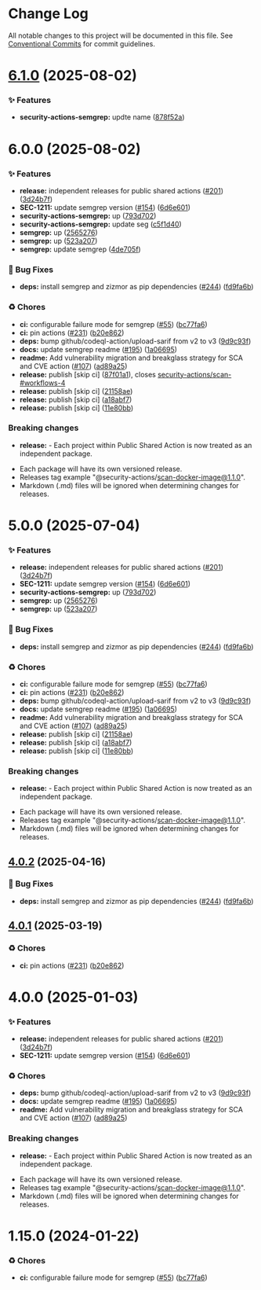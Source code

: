 # Change Log

All notable changes to this project will be documented in this file.
See [Conventional Commits](https://conventionalcommits.org) for commit guidelines.

# [6.1.0](https://github.com/Kong/public-shared-actions/compare/security-actions-semgrep@6.0.0...security-actions-semgrep@6.1.0) (2025-08-02)


### ✨ Features

* **security-actions-semgrep:** updte name ([878f52a](https://github.com/Kong/public-shared-actions/commit/878f52a98036b1ddd327665e52bfb824e40a773a))





# 6.0.0 (2025-08-02)


### ✨ Features

* **release:** independent releases for public shared actions ([#201](https://github.com/Kong/public-shared-actions/issues/201)) ([3d24b7f](https://github.com/Kong/public-shared-actions/commit/3d24b7f70c912df037063a571e59e789f4e49fc2))
* **SEC-1211:** update semgrep version ([#154](https://github.com/Kong/public-shared-actions/issues/154)) ([6d6e601](https://github.com/Kong/public-shared-actions/commit/6d6e6019a116933a92b20091e597eaf835104714))
* **security-actions-semgrep:** up ([793d702](https://github.com/Kong/public-shared-actions/commit/793d702f29057710c7d3e819f1b9d7ca792b7834))
* **security-actions-semgrep:** update seg ([c5f1d40](https://github.com/Kong/public-shared-actions/commit/c5f1d40994f167f5e99b128da248759d17f4e81c))
* **semgrep:** up ([2565276](https://github.com/Kong/public-shared-actions/commit/2565276b9dae12bab35dd2e49e74cffe3b016b18))
* **semgrep:** up ([523a207](https://github.com/Kong/public-shared-actions/commit/523a2075c20b071c18ec32146967e8b254a939de))
* **semgrep:** update semgrep ([4de705f](https://github.com/Kong/public-shared-actions/commit/4de705f17601d621c0e1eefa6b02e79f0503e352))


### 🐛 Bug Fixes

* **deps:** install semgrep and zizmor as pip dependencies ([#244](https://github.com/Kong/public-shared-actions/issues/244)) ([fd9fa6b](https://github.com/Kong/public-shared-actions/commit/fd9fa6bd82468e01d8ee93de2e4c2c31c4d48bbd))


### ♻️ Chores

* **ci:** configurable failure mode for semgrep ([#55](https://github.com/Kong/public-shared-actions/issues/55)) ([bc77fa6](https://github.com/Kong/public-shared-actions/commit/bc77fa65f43dfb6b3ef0b9d258c02faf5892aab1))
* **ci:** pin actions ([#231](https://github.com/Kong/public-shared-actions/issues/231)) ([b20e862](https://github.com/Kong/public-shared-actions/commit/b20e862374458b5a3be19d2934de79e0529e0c88))
* **deps:** bump github/codeql-action/upload-sarif from v2 to v3 ([9d9c93f](https://github.com/Kong/public-shared-actions/commit/9d9c93f3941969daff746687035bf8157514a300))
* **docs:** update semgrep readme ([#195](https://github.com/Kong/public-shared-actions/issues/195)) ([1a06695](https://github.com/Kong/public-shared-actions/commit/1a06695f203736707ff37957b7174d17402ed5ea))
* **readme:** Add vulnerability migration and breakglass strategy for SCA and CVE action ([#107](https://github.com/Kong/public-shared-actions/issues/107)) ([ad89a25](https://github.com/Kong/public-shared-actions/commit/ad89a255ff44a03377215b8bccbfdc17c8c7fb46))
* **release:** publish [skip ci] ([87f01a1](https://github.com/Kong/public-shared-actions/commit/87f01a1c964bdc73f77dc97e6254b21dadf1adad)), closes [security-actions/scan-#workflows-4](https://github.com/security-actions/scan-/issues/workflows-4)
* **release:** publish [skip ci] ([21158ae](https://github.com/Kong/public-shared-actions/commit/21158ae3c9c2fdcb72c3fcedaf552e3f6007f05d))
* **release:** publish [skip ci] ([a18abf7](https://github.com/Kong/public-shared-actions/commit/a18abf762d6e2444bcbfd20de70451ea1e3bc1b1))
* **release:** publish [skip ci] ([11e80bb](https://github.com/Kong/public-shared-actions/commit/11e80bb231ae182696a52f7ec7b0b9fae53303bf))


### Breaking changes

* **release:** - Each project within Public Shared Action is now treated as an independent package.
- Each package will have its own versioned release.
- Releases tag example "@security-actions/scan-docker-image@1.1.0".
- Markdown (.md) files will be ignored when determining changes for releases.





# 5.0.0 (2025-07-04)


### ✨ Features

* **release:** independent releases for public shared actions ([#201](https://github.com/Kong/public-shared-actions/issues/201)) ([3d24b7f](https://github.com/Kong/public-shared-actions/commit/3d24b7f70c912df037063a571e59e789f4e49fc2))
* **SEC-1211:** update semgrep version ([#154](https://github.com/Kong/public-shared-actions/issues/154)) ([6d6e601](https://github.com/Kong/public-shared-actions/commit/6d6e6019a116933a92b20091e597eaf835104714))
* **security-actions-semgrep:** up ([793d702](https://github.com/Kong/public-shared-actions/commit/793d702f29057710c7d3e819f1b9d7ca792b7834))
* **semgrep:** up ([2565276](https://github.com/Kong/public-shared-actions/commit/2565276b9dae12bab35dd2e49e74cffe3b016b18))
* **semgrep:** up ([523a207](https://github.com/Kong/public-shared-actions/commit/523a2075c20b071c18ec32146967e8b254a939de))


### 🐛 Bug Fixes

* **deps:** install semgrep and zizmor as pip dependencies ([#244](https://github.com/Kong/public-shared-actions/issues/244)) ([fd9fa6b](https://github.com/Kong/public-shared-actions/commit/fd9fa6bd82468e01d8ee93de2e4c2c31c4d48bbd))


### ♻️ Chores

* **ci:** configurable failure mode for semgrep ([#55](https://github.com/Kong/public-shared-actions/issues/55)) ([bc77fa6](https://github.com/Kong/public-shared-actions/commit/bc77fa65f43dfb6b3ef0b9d258c02faf5892aab1))
* **ci:** pin actions ([#231](https://github.com/Kong/public-shared-actions/issues/231)) ([b20e862](https://github.com/Kong/public-shared-actions/commit/b20e862374458b5a3be19d2934de79e0529e0c88))
* **deps:** bump github/codeql-action/upload-sarif from v2 to v3 ([9d9c93f](https://github.com/Kong/public-shared-actions/commit/9d9c93f3941969daff746687035bf8157514a300))
* **docs:** update semgrep readme ([#195](https://github.com/Kong/public-shared-actions/issues/195)) ([1a06695](https://github.com/Kong/public-shared-actions/commit/1a06695f203736707ff37957b7174d17402ed5ea))
* **readme:** Add vulnerability migration and breakglass strategy for SCA and CVE action ([#107](https://github.com/Kong/public-shared-actions/issues/107)) ([ad89a25](https://github.com/Kong/public-shared-actions/commit/ad89a255ff44a03377215b8bccbfdc17c8c7fb46))
* **release:** publish [skip ci] ([21158ae](https://github.com/Kong/public-shared-actions/commit/21158ae3c9c2fdcb72c3fcedaf552e3f6007f05d))
* **release:** publish [skip ci] ([a18abf7](https://github.com/Kong/public-shared-actions/commit/a18abf762d6e2444bcbfd20de70451ea1e3bc1b1))
* **release:** publish [skip ci] ([11e80bb](https://github.com/Kong/public-shared-actions/commit/11e80bb231ae182696a52f7ec7b0b9fae53303bf))


### Breaking changes

* **release:** - Each project within Public Shared Action is now treated as an independent package.
- Each package will have its own versioned release.
- Releases tag example "@security-actions/scan-docker-image@1.1.0".
- Markdown (.md) files will be ignored when determining changes for releases.





## [4.0.2](https://github.com/Kong/public-shared-actions/compare/@security-actions/semgrep@4.0.1...@security-actions/semgrep@4.0.2) (2025-04-16)


### 🐛 Bug Fixes

* **deps:** install semgrep and zizmor as pip dependencies ([#244](https://github.com/Kong/public-shared-actions/issues/244)) ([fd9fa6b](https://github.com/Kong/public-shared-actions/commit/fd9fa6bd82468e01d8ee93de2e4c2c31c4d48bbd))





## [4.0.1](https://github.com/Kong/public-shared-actions/compare/@security-actions/semgrep@4.0.0...@security-actions/semgrep@4.0.1) (2025-03-19)


### ♻️ Chores

* **ci:** pin actions ([#231](https://github.com/Kong/public-shared-actions/issues/231)) ([b20e862](https://github.com/Kong/public-shared-actions/commit/b20e862374458b5a3be19d2934de79e0529e0c88))





# 4.0.0 (2025-01-03)


### ✨ Features

* **release:** independent releases for public shared actions ([#201](https://github.com/Kong/public-shared-actions/issues/201)) ([3d24b7f](https://github.com/Kong/public-shared-actions/commit/3d24b7f70c912df037063a571e59e789f4e49fc2))
* **SEC-1211:** update semgrep version ([#154](https://github.com/Kong/public-shared-actions/issues/154)) ([6d6e601](https://github.com/Kong/public-shared-actions/commit/6d6e6019a116933a92b20091e597eaf835104714))


### ♻️ Chores

* **deps:** bump github/codeql-action/upload-sarif from v2 to v3 ([9d9c93f](https://github.com/Kong/public-shared-actions/commit/9d9c93f3941969daff746687035bf8157514a300))
* **docs:** update semgrep readme ([#195](https://github.com/Kong/public-shared-actions/issues/195)) ([1a06695](https://github.com/Kong/public-shared-actions/commit/1a06695f203736707ff37957b7174d17402ed5ea))
* **readme:** Add vulnerability migration and breakglass strategy for SCA and CVE action ([#107](https://github.com/Kong/public-shared-actions/issues/107)) ([ad89a25](https://github.com/Kong/public-shared-actions/commit/ad89a255ff44a03377215b8bccbfdc17c8c7fb46))


### Breaking changes

* **release:** - Each project within Public Shared Action is now treated as an independent package.
- Each package will have its own versioned release.
- Releases tag example "@security-actions/scan-docker-image@1.1.0".
- Markdown (.md) files will be ignored when determining changes for releases.



# 1.15.0 (2024-01-22)


### ♻️ Chores

* **ci:** configurable failure mode for semgrep ([#55](https://github.com/Kong/public-shared-actions/issues/55)) ([bc77fa6](https://github.com/Kong/public-shared-actions/commit/bc77fa65f43dfb6b3ef0b9d258c02faf5892aab1))
